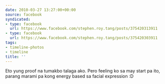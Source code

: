 ```yaml
---
date: 2010-03-27 13:27:00+00:00
source: facebook
syndicated:
- type: facebook
  url: https://www.facebook.com/stephen.roy.tang/posts/375420313911
- type: facebook
  url: https://www.facebook.com/stephen.roy.tang/posts/375420303911
tags:
- timeline-photos
- timeline
title: ''
---
```


Eto yung proof na tumakbo talaga ako. Pero feeling ko sa may start pa ito, parang marami pa kong energy based sa facial expression :D